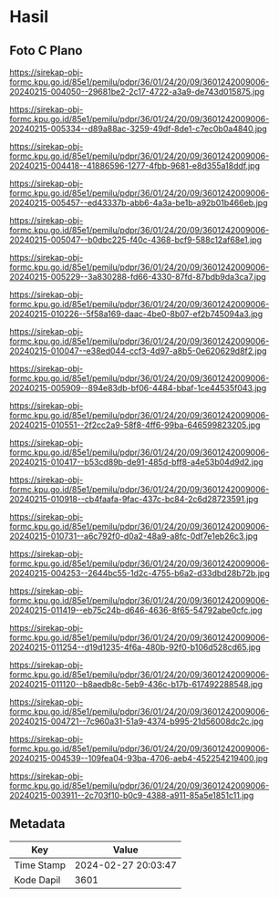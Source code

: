 # Hasil

## Foto C Plano

https://sirekap-obj-formc.kpu.go.id/85e1/pemilu/pdpr/36/01/24/20/09/3601242009006-20240215-004050--29681be2-2c17-4722-a3a9-de743d015875.jpg

https://sirekap-obj-formc.kpu.go.id/85e1/pemilu/pdpr/36/01/24/20/09/3601242009006-20240215-005334--d89a88ac-3259-49df-8de1-c7ec0b0a4840.jpg

https://sirekap-obj-formc.kpu.go.id/85e1/pemilu/pdpr/36/01/24/20/09/3601242009006-20240215-004418--41886596-1277-4fbb-9681-e8d355a18ddf.jpg

https://sirekap-obj-formc.kpu.go.id/85e1/pemilu/pdpr/36/01/24/20/09/3601242009006-20240215-005457--ed43337b-abb6-4a3a-be1b-a92b01b466eb.jpg

https://sirekap-obj-formc.kpu.go.id/85e1/pemilu/pdpr/36/01/24/20/09/3601242009006-20240215-005047--b0dbc225-f40c-4368-bcf9-588c12af68e1.jpg

https://sirekap-obj-formc.kpu.go.id/85e1/pemilu/pdpr/36/01/24/20/09/3601242009006-20240215-005229--3a830288-fd66-4330-87fd-87bdb9da3ca7.jpg

https://sirekap-obj-formc.kpu.go.id/85e1/pemilu/pdpr/36/01/24/20/09/3601242009006-20240215-010226--5f58a169-daac-4be0-8b07-ef2b745094a3.jpg

https://sirekap-obj-formc.kpu.go.id/85e1/pemilu/pdpr/36/01/24/20/09/3601242009006-20240215-010047--e38ed044-ccf3-4d97-a8b5-0e620629d8f2.jpg

https://sirekap-obj-formc.kpu.go.id/85e1/pemilu/pdpr/36/01/24/20/09/3601242009006-20240215-005909--894e83db-bf06-4484-bbaf-1ce44535f043.jpg

https://sirekap-obj-formc.kpu.go.id/85e1/pemilu/pdpr/36/01/24/20/09/3601242009006-20240215-010551--2f2cc2a9-58f8-4ff6-99ba-646599823205.jpg

https://sirekap-obj-formc.kpu.go.id/85e1/pemilu/pdpr/36/01/24/20/09/3601242009006-20240215-010417--b53cd89b-de91-485d-bff8-a4e53b04d9d2.jpg

https://sirekap-obj-formc.kpu.go.id/85e1/pemilu/pdpr/36/01/24/20/09/3601242009006-20240215-010918--cb4faafa-9fac-437c-bc84-2c6d28723591.jpg

https://sirekap-obj-formc.kpu.go.id/85e1/pemilu/pdpr/36/01/24/20/09/3601242009006-20240215-010731--a6c792f0-d0a2-48a9-a8fc-0df7e1eb26c3.jpg

https://sirekap-obj-formc.kpu.go.id/85e1/pemilu/pdpr/36/01/24/20/09/3601242009006-20240215-004253--2644bc55-1d2c-4755-b6a2-d33dbd28b72b.jpg

https://sirekap-obj-formc.kpu.go.id/85e1/pemilu/pdpr/36/01/24/20/09/3601242009006-20240215-011419--eb75c24b-d646-4636-8f65-54792abe0cfc.jpg

https://sirekap-obj-formc.kpu.go.id/85e1/pemilu/pdpr/36/01/24/20/09/3601242009006-20240215-011254--d19d1235-4f6a-480b-92f0-b106d528cd65.jpg

https://sirekap-obj-formc.kpu.go.id/85e1/pemilu/pdpr/36/01/24/20/09/3601242009006-20240215-011120--b8aedb8c-5eb9-436c-b17b-617492288548.jpg

https://sirekap-obj-formc.kpu.go.id/85e1/pemilu/pdpr/36/01/24/20/09/3601242009006-20240215-004721--7c960a31-51a9-4374-b995-21d56008dc2c.jpg

https://sirekap-obj-formc.kpu.go.id/85e1/pemilu/pdpr/36/01/24/20/09/3601242009006-20240215-004539--109fea04-93ba-4706-aeb4-452254219400.jpg

https://sirekap-obj-formc.kpu.go.id/85e1/pemilu/pdpr/36/01/24/20/09/3601242009006-20240215-003911--2c703f10-b0c9-4388-a911-85a5e1851c11.jpg


## Metadata

| Key        | Value               |
| ---------- | ------------------- |
| Time Stamp | 2024-02-27 20:03:47 |
| Kode Dapil | 3601                |



